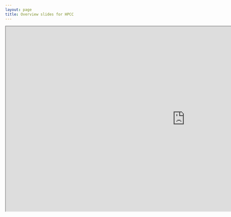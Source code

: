 ```yaml
---
layout: page
title: Overview slides for HPCC
---
```


<iframe src="https://hpcc.ucr.edu/presentations/2020-12-18_Workshop/hpcc_infrastructure/hpcc_infrastructure.html" frameborder="1" width="1160" height="600" allowfullscreen="true" mozallowfullscreen="true" webkitallowfullscreen="true"></iframe>

